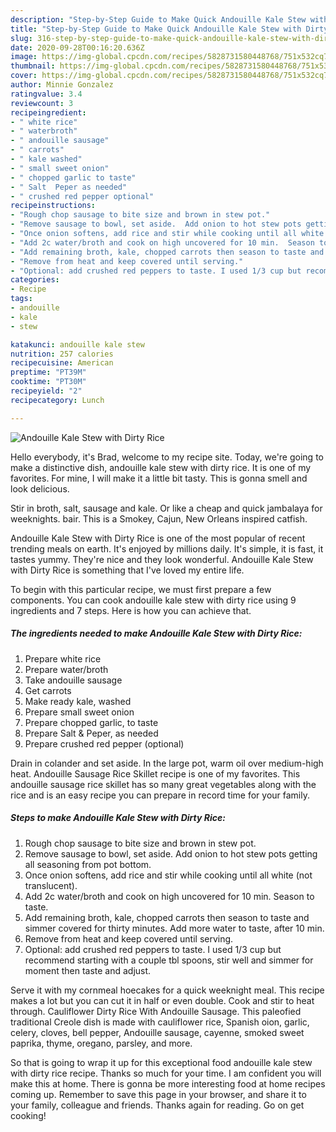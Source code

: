 ```yaml
---
description: "Step-by-Step Guide to Make Quick Andouille Kale Stew with Dirty Rice"
title: "Step-by-Step Guide to Make Quick Andouille Kale Stew with Dirty Rice"
slug: 316-step-by-step-guide-to-make-quick-andouille-kale-stew-with-dirty-rice
date: 2020-09-28T00:16:20.636Z
image: https://img-global.cpcdn.com/recipes/5828731580448768/751x532cq70/andouille-kale-stew-with-dirty-rice-recipe-main-photo.jpg
thumbnail: https://img-global.cpcdn.com/recipes/5828731580448768/751x532cq70/andouille-kale-stew-with-dirty-rice-recipe-main-photo.jpg
cover: https://img-global.cpcdn.com/recipes/5828731580448768/751x532cq70/andouille-kale-stew-with-dirty-rice-recipe-main-photo.jpg
author: Minnie Gonzalez
ratingvalue: 3.4
reviewcount: 3
recipeingredient:
- " white rice"
- " waterbroth"
- " andouille sausage"
- " carrots"
- " kale washed"
- " small sweet onion"
- " chopped garlic to taste"
- " Salt  Peper as needed"
- " crushed red pepper optional"
recipeinstructions:
- "Rough chop sausage to bite size and brown in stew pot."
- "Remove sausage to bowl, set aside.  Add onion to hot stew pots getting all seasoning from pot bottom."
- "Once onion softens, add rice and stir while cooking until all white (not translucent)."
- "Add 2c water/broth and cook on high uncovered for 10 min.  Season to taste."
- "Add remaining broth, kale, chopped carrots then season to taste and simmer covered for thirty minutes.  Add more water to taste, after 10 min."
- "Remove from heat and keep covered until serving."
- "Optional: add crushed red peppers to taste. I used 1/3 cup but recommend starting with a couple tbl spoons, stir well and simmer for moment then taste and adjust."
categories:
- Recipe
tags:
- andouille
- kale
- stew

katakunci: andouille kale stew 
nutrition: 257 calories
recipecuisine: American
preptime: "PT39M"
cooktime: "PT30M"
recipeyield: "2"
recipecategory: Lunch

---
```



![Andouille Kale Stew with Dirty Rice](https://img-global.cpcdn.com/recipes/5828731580448768/751x532cq70/andouille-kale-stew-with-dirty-rice-recipe-main-photo.jpg)

Hello everybody, it's Brad, welcome to my recipe site. Today, we're going to make a distinctive dish, andouille kale stew with dirty rice. It is one of my favorites. For mine, I will make it a little bit tasty. This is gonna smell and look delicious.

Stir in broth, salt, sausage and kale. Or like a cheap and quick jambalaya for weeknights. bair. This is a Smokey, Cajun, New Orleans inspired catfish.

Andouille Kale Stew with Dirty Rice is one of the most popular of recent trending meals on earth. It's enjoyed by millions daily. It's simple, it is fast, it tastes yummy. They're nice and they look wonderful. Andouille Kale Stew with Dirty Rice is something that I've loved my entire life.


To begin with this particular recipe, we must first prepare a few components. You can cook andouille kale stew with dirty rice using 9 ingredients and 7 steps. Here is how you can achieve that.

<!--inarticleads1-->

##### The ingredients needed to make Andouille Kale Stew with Dirty Rice:

1. Prepare  white rice
1. Prepare  water/broth
1. Take  andouille sausage
1. Get  carrots
1. Make ready  kale, washed
1. Prepare  small sweet onion
1. Prepare  chopped garlic, to taste
1. Prepare  Salt &amp; Peper, as needed
1. Prepare  crushed red pepper (optional)


Drain in colander and set aside. In the large pot, warm oil over medium-high heat. Andouille Sausage Rice Skillet recipe is one of my favorites. This andouille sausage rice skillet has so many great vegetables along with the rice and is an easy recipe you can prepare in record time for your family. 

<!--inarticleads2-->

##### Steps to make Andouille Kale Stew with Dirty Rice:

1. Rough chop sausage to bite size and brown in stew pot.
1. Remove sausage to bowl, set aside.  Add onion to hot stew pots getting all seasoning from pot bottom.
1. Once onion softens, add rice and stir while cooking until all white (not translucent).
1. Add 2c water/broth and cook on high uncovered for 10 min.  Season to taste.
1. Add remaining broth, kale, chopped carrots then season to taste and simmer covered for thirty minutes.  Add more water to taste, after 10 min.
1. Remove from heat and keep covered until serving.
1. Optional: add crushed red peppers to taste. I used 1/3 cup but recommend starting with a couple tbl spoons, stir well and simmer for moment then taste and adjust.


Serve it with my cornmeal hoecakes for a quick weeknight meal. This recipe makes a lot but you can cut it in half or even double. Cook and stir to heat through. Cauliflower Dirty Rice With Andouille Sausage. This paleofied traditional Creole dish is made with cauliflower rice, Spanish oion, garlic, celery, cloves, bell pepper, Andouille sausage, cayenne, smoked sweet paprika, thyme, oregano, parsley, and more. 

So that is going to wrap it up for this exceptional food andouille kale stew with dirty rice recipe. Thanks so much for your time. I am confident you will make this at home. There is gonna be more interesting food at home recipes coming up. Remember to save this page in your browser, and share it to your family, colleague and friends. Thanks again for reading. Go on get cooking!
